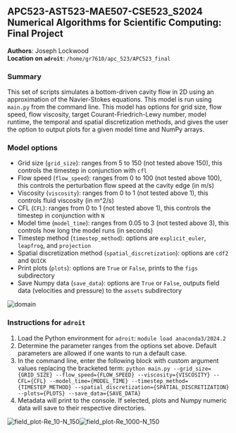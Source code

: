 ## APC523-AST523-MAE507-CSE523_S2024 Numerical Algorithms for Scientific Computing: Final Project
__Authors__: Joseph Lockwood \
__Location on `adroit`__: `/home/gr7610/apc_523/APC523_final`

### Summary
This set of scripts simulates a bottom-driven cavity flow in 2D using an approximation of the Navier-Stokes equations. This model is run using `main.py` from the command line. This model has options for grid size, flow speed, flow viscosity, target Courant-Friedrich-Lewy number, model runtime, the temporal and spatial discretization methods, and gives the user the option to output plots for a given model time and NumPy arrays.

### Model options

- Grid size (`grid_size`): ranges from 5 to 150 (not tested above 150), this controls the timestep in conjunction with `cfl`
- Flow speed (`flow_speed`): ranges from 0 to 100 (not tested above 100), this controls the perturbation flow speed at the cavity edge (in m/s)
- Viscosity (`viscosity`): ranges from 0 to 1 (not tested above 1), this controls fluid viscosity (in m^2/s)
- CFL (`CFL`): ranges from 0 to 1 (not tested above 1), this controls the timestep in conjunction with `N`
- Model time (`model_time`): ranges from 0.05 to 3 (not tested above 3), this controls how long the model runs (in seconds)
- Timestep method (`timestep_method`): options are `explicit_euler`, `leapfrog`, and `projection`
- Spatial discretization method (`spatial_discretization`): options are `cdf2` and `QUICK`
- Print plots (`plots`): options are `True` or `False`, prints to the `figs` subdirectory
- Save Numpy data (`save_data`): options are `True` or `False`, outputs field data (velocities and pressure) to the `assets` subdirectory

![domain](https://github.com/Joejoe12341234/NumericalAlgor/assets/86720316/277c3ef6-7e62-4bec-b066-a781d599a475)


### Instructions for `adroit`
1. Load the Python environment for `adroit`: `module load anaconda3/2024.2`
2. Determine the parameter ranges from the options set above. Default parameters are allowed if one wants to run a default case.
3. In the command line, enter the following block with custom argument values replacing the bracketed term:
`python main.py --grid_size={GRID_SIZE} --flow_speed={FLOW_SPEED} --viscosity={VISCOSITY} --CFL={CFL} --model_time={MODEL_TIME} --timestep_method={TIMESTEP_METHOD} --spatial_discretization={SPATIAL_DISCRETIZATION} --plots={PLOTS} --save_data={SAVE_DATA}`
4. Metadata will print to the console. If selected, plots and Numpy numeric data will save to their respective directories.


 ![field_plot-Re_10-N_150](https://github.com/Joejoe12341234/NumericalAlgor/assets/86720316/c8946a98-a4db-47d1-a09d-ec10bd39706b)![field_plot-Re_1000-N_150](https://github.com/Joejoe12341234/NumericalAlgor/assets/86720316/babbe21e-1ec7-4e27-8e19-5cff0d5d157b)

